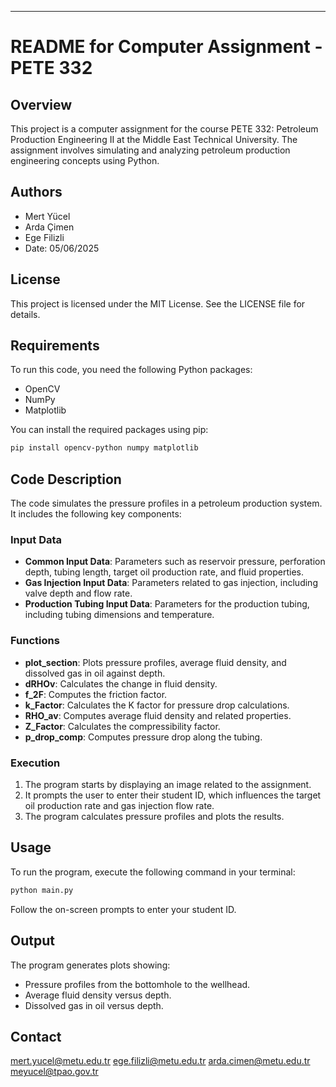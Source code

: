 
---

# README for Computer Assignment - PETE 332

## Overview
This project is a computer assignment for the course PETE 332: Petroleum Production Engineering II at the Middle East Technical University. The assignment involves simulating and analyzing petroleum production engineering concepts using Python.

## Authors
- Mert Yücel
- Arda Çimen
- Ege Filizli
- Date: 05/06/2025

## License
This project is licensed under the MIT License. See the LICENSE file for details.

## Requirements
To run this code, you need the following Python packages:
- OpenCV
- NumPy
- Matplotlib

You can install the required packages using pip:
```bash
pip install opencv-python numpy matplotlib
```

## Code Description
The code simulates the pressure profiles in a petroleum production system. It includes the following key components:

### Input Data
- **Common Input Data**: Parameters such as reservoir pressure, perforation depth, tubing length, target oil production rate, and fluid properties.
- **Gas Injection Input Data**: Parameters related to gas injection, including valve depth and flow rate.
- **Production Tubing Input Data**: Parameters for the production tubing, including tubing dimensions and temperature.

### Functions
- **plot_section**: Plots pressure profiles, average fluid density, and dissolved gas in oil against depth.
- **dRHOv**: Calculates the change in fluid density.
- **f_2F**: Computes the friction factor.
- **k_Factor**: Calculates the K factor for pressure drop calculations.
- **RHO_av**: Computes average fluid density and related properties.
- **Z_Factor**: Calculates the compressibility factor.
- **p_drop_comp**: Computes pressure drop along the tubing.

### Execution
1. The program starts by displaying an image related to the assignment.
2. It prompts the user to enter their student ID, which influences the target oil production rate and gas injection flow rate.
3. The program calculates pressure profiles and plots the results.

## Usage
To run the program, execute the following command in your terminal:
```bash
python main.py
```
Follow the on-screen prompts to enter your student ID.

## Output
The program generates plots showing:
- Pressure profiles from the bottomhole to the wellhead.
- Average fluid density versus depth.
- Dissolved gas in oil versus depth.

## Contact
mert.yucel@metu.edu.tr
ege.filizli@metu.edu.tr
arda.cimen@metu.edu.tr
meyucel@tpao.gov.tr
